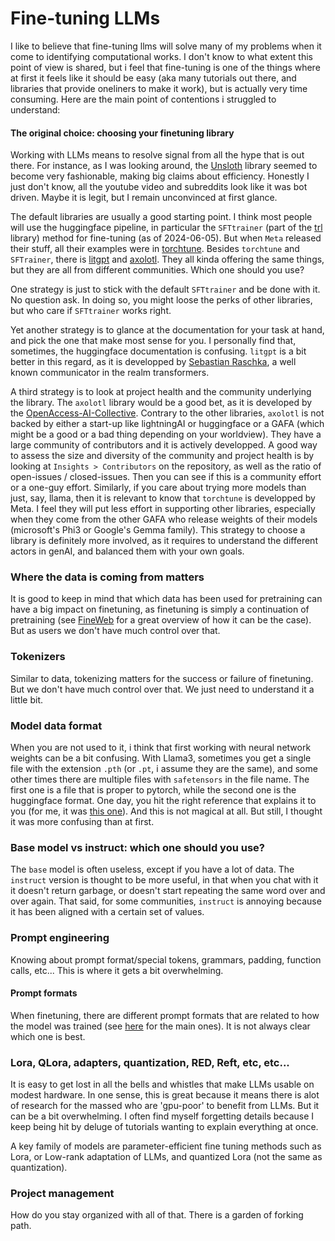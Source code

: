 <style type="text/css">

.focus {
  color: var(--theme-foreground-focus);
}

.invert {
  background-color: var(--theme-foreground-alt);
  color: var(--theme-background);
}

.crop {
  border-radius: 8px;
  margin: 1rem;
  max-width: calc(50% - 2rem);
  box-shadow: 0 0 0 0.75px rgba(128, 128, 128, 0.2), 0 6px 12px 6px rgba(0, 0, 0, 0.4);
  aspect-ratio: 3024 / 1888;
  object-fit: cover;
  object-position: 0 100%;
}

.wbr::before {
  content: "\200b";
}

.wide {
  max-width: 960px;
}

figcaption code {
  font-size: 90%; /* TODO move to global.css */
}

</style>


# Fine-tuning LLMs

I like to believe that fine-tuning llms will solve many of my problems when it come to identifying computational works. I don't know to what extent this point of view is shared, but i feel that fine-tuning is one of the things where at first it feels like it should be easy (aka many tutorials out there, and libraries that provide oneliners to make it work), but is actually very time consuming. Here are the main point of contentions i struggled to understand:

#### The original choice: choosing your finetuning library

Working with LLMs means to resolve signal from all the hype that is out there. For instance, as I was looking around, the [Unsloth](https://github.com/unslothai/unsloth) library seemed to become very fashionable, making big claims about efficiency. Honestly I just don't know, all the youtube video and subreddits look like it was bot driven. Maybe it is legit, but I remain unconvinced at first glance.

The default libraries are usually a good starting point. I think most people will use the huggingface pipeline, in particular the `SFTtrainer` (part of the [trl](https://github.com/huggingface/trl) library) method for fine-tuning (as of 2024-06-05). But when `Meta` released their stuff, all their examples were in [torchtune](https://github.com/pytorch/torchtune). Besides `torchtune` and `SFTrainer`, there is [litgpt](https://github.com/Lightning-AI/litgpt/tree/main) and [axolotl](https://github.com/OpenAccess-AI-Collective/axolotl). They all kinda offering the same things, but they are all from different communities. Which one should you use?

One strategy is just to stick with the default `SFTtrainer` and be done with it. No question ask. In doing so, you might loose the perks of other libraries, but who care if `SFTtrainer` works right. 

Yet another strategy is to glance at the documentation for your task at hand, and pick the one that make most sense for you. I personally find that, sometimes, the huggingface documentation is confusing. `litgpt` is a bit better in this regard, as it is developped by [Sebastian Raschka](https://github.com/rasbt), a well known communicator in the realm transformers. 

A third strategy is to look at project health and the community underlying the library. The `axolotl` library would be a good bet, as it is developed by the [OpenAccess-AI-Collective](https://github.com/OpenAccess-AI-Collective). Contrary to the other libraries, `axolotl` is not backed by either a start-up like lightningAI or huggingface or a GAFA (which might be a good or a bad thing depending on your worldview). They have a large community of contributors and it is actively developped. A good way to assess the size and diversity of the community and project health is by looking at `Insights > Contributors` on the repository, as well as the ratio of open-issues / closed-issues. Then you can see if this is a community effort or a one-guy effort. Similarly, if you care about trying more models than just, say, llama, then it is relevant to know that `torchtune` is developped by Meta. I feel they will put less effort in supporting other libraries, especially when they come from the other GAFA who release weights of their models (microsoft's Phi3 or Google's Gemma family). This strategy to choose a library is definitely more involved, as it requires to understand the different actors in genAI, and balanced them with your own goals. 

### Where the data is coming from matters

It is good to keep in mind that which data has been used for pretraining can have a big impact on finetuning, as finetuning is simply a continuation of pretraining (see [FineWeb](https://huggingface.co/spaces/HuggingFaceFW/blogpost-fineweb-v1) for a great overview of how it can be the case). But as users we don't have much control over that. 

### Tokenizers

Similar to data, tokenizing matters for the success or failure of finetuning. But we don't have much control over that. We just need to understand it a little bit.

### Model data format

When you are not used to it, i think that first working with neural network weights can be a bit confusing. With Llama3, sometimes you get a single file with the extension `.pth` (or `.pt`, i assume they are the same), and some other times there are multiple files with `safetensors` in the file name. The first one is a file that is proper to pytorch, while the second one is the huggingface format. One day, you hit the right reference that explains it to you (for me, it was [this one](https://pytorch.org/torchtune/main/deep_dives/checkpointer.html#understand-checkpointer)). And this is not magical at all. But still, I thought it was more confusing than at first.

### Base model vs instruct: which one should you use?

The `base` model is often useless, except if you have a lot of data. The `instruct` version is thought to be more useful, in that when you chat with it it doesn't return garbage, or doesn't start repeating the same word over and over again. That said, for some communities, `instruct` is annoying because it has been aligned with a certain set of values. 

### Prompt engineering

Knowing about prompt format/special tokens,  grammars, padding, function calls, etc... This is where it gets a bit overwhelming.

#### Prompt formats

When finetuning, there are different prompt formats that are related to how the model was trained (see [here](https://pytorch.org/torchtune/0.1/api_ref_data.html) for the main ones). It is not always clear which one is best. 

### Lora, QLora, adapters, quantization, RED, Reft, etc, etc...

It is easy to get lost in all the bells and whistles that make LLMs usable on modest hardware. In one sense, this is great because it means there is alot of research for the massed who are 'gpu-poor' to benefit from LLMs. But it can be a bit overwhelming. I often find myself forgetting details because I keep being hit by deluge of tutorials wanting to explain everything at once.

A key family of models are parameter-efficient fine tuning methods such as Lora, or Low-rank adaptation of LLMs, and quantized Lora (not the same as quantization). 

### Project management

How do you stay organized with all of that. There is a garden of forking path.
